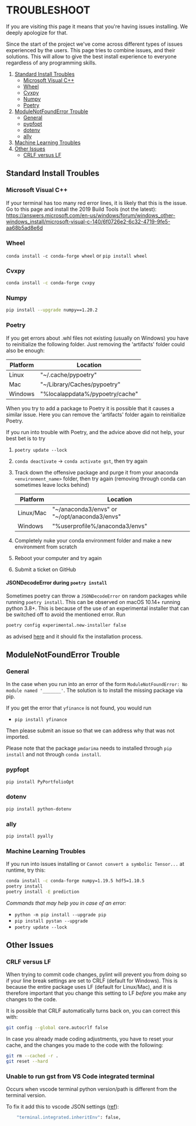 # TROUBLESHOOT

If you are visiting this page it means that you're having issues installing. We deeply apologize for that.

Since the start of the project we've come across different types of issues experienced by the users. This page tries to
combine issues, and their solutions. This will allow to give the best install experience to everyone regardless of any
programming skills.

<ol>
<li>
  <a href="#">Standard Install Troubles</a>
  <ul>
    <li><a href="#microsoft-visual-v++">Microsoft Visual C++</a></li>
    <li><a href="#wheel">Wheel</a></li>
    <li><a href="#cvxpy">Cvxpy</a></li>
    <li><a href="#numpy">Numpy</a></li>
    <li><a href="#Poetry">Poetry</a></li>
  </ul>
</li>
<li>
  <a href="#">ModuleNotFoundError Trouble</a>
  <ul>
    <li><a href="#general">General</a></li>
    <li><a href="#pypfopt">pypfopt</a></li>
    <li><a href="#dotenv">dotenv</a></li>
    <li><a href="#ally">ally</a></li>
  </ul>
</li>
<li>
  <a href="#machine-learning-troubles">Machine Learning Troubles</a>
</li>
<li>
  <a href="#other-issues">Other Issues</a>
  <ul>
    <li><a href="#CRLF-versus-LF">CRLF versus LF</a></li>
  </ul>
</li>
</ol>

## Standard Install Troubles

### Microsoft Visual C++

If your terminal has too many red error lines, it is likely that this is the issue. Go to this page and install the 2019 Build Tools (not the latest):
<https://answers.microsoft.com/en-us/windows/forum/windows_other-windows_install/microsoft-visual-c-140/6f0726e2-6c32-4719-9fe5-aa68b5ad8e6d>

### Wheel

`conda install -c conda-forge wheel` or `pip install wheel`

### Cvxpy

```bash
conda install -c conda-forge cvxpy
```

### Numpy

```bash
pip install --upgrade numpy==1.20.2
```

### Poetry

If you get errors about .whl files not existing (usually on Windows) you have to reinitialize the following folder.
Just removing the 'artifacts' folder could also be enough:

| Platform | Location                        |
| -------- | ------------------------------- |
| Linux    | "~/.cache/pypoetry"             |
| Mac      | "~/Library/Caches/pypoetry"     |
| Windows  | "%localappdata%/pypoetry/cache" |

When you try to add a package to Poetry it is possible that it causes a similar issue. Here you can remove the
'artifacts' folder again to reinitialize Poetry.

If you run into trouble with Poetry, and the advice above did not help, your best bet is to try

1. `poetry update --lock`

2. `conda deactivate` -> `conda activate gst`, then try again

3. Track down the offensive package and purge it from your anaconda `<environment_name>` folder, then try again
   (removing through conda can sometimes leave locks behind)

   | Platform  | Location                                     |
   | --------- | -------------------------------------------- |
   | Linux/Mac | "~/anaconda3/envs" or "~/opt/anaconda3/envs" |
   | Windows   | "%userprofile%/anaconda3/envs"               |

4. Completely nuke your conda environment folder and make a new environment from scratch

5. Reboot your computer and try again

6. Submit a ticket on GitHub

#### JSONDecodeError during `poetry install`

Sometimes poetry can throw a `JSONDecodeError` on random packages while running `poetry install`.
This can be observed on macOS 10.14+ running python 3.8+.
This is because of the use of an experimental installer that can be switched off to avoid the mentioned error.
Run

```bash
poetry config experimental.new-installer false
```

as advised [here](https://github.com/python-poetry/poetry/issues/4210) and it should fix the installation process.

## ModuleNotFoundError Trouble

### General

In the case when you run into an error of the form `ModuleNotFoundError: No module named '_______'`. The solution is to
install the missing package via pip.

If you get the error that `yfinance` is not found, you would run

- `pip install yfinance`

Then please submit an issue so that we can address why that was not imported.

Please note that the package `pmdarima` needs to installed through `pip install` and not through `conda install`.

### pypfopt

```bash
pip install PyPortfolioOpt
```

### dotenv

```bash
pip install python-dotenv
```

### ally

```bash
pip install pyally
```

### Machine Learning Troubles

If you run into issues installing or `Cannot convert a symbolic Tensor...` at runtime, try this:

```bash
conda install -c conda-forge numpy=1.19.5 hdf5=1.10.5
poetry install
poetry install -E prediction
```

_Commands that may help you in case of an error:_

- `python -m pip install --upgrade pip`
- `pip install pystan --upgrade`
- `poetry update --lock`

## Other Issues

### CRLF versus LF

When trying to commit code changes, pylint will prevent you from doing so if your line break settings are set to
CRLF (default for Windows). This is because the entire package uses LF (default for Linux/Mac), and it is therefore
important that you change this setting to LF _before_ you make any changes to the code.

It is possible that CRLF automatically turns back on, you can correct this with:

```bash
git config --global core.autocrlf false
```

In case you already made coding adjustments, you have to reset your cache, and the changes you made to the code with
the following:

```bash
git rm --cached -r .
git reset --hard
```

### Unable to run gst from VS Code integrated terminal

Occurs when vscode terminal python version/path is different from the terminal version.

To fix it add this to vscode JSON settings ([ref](https://stackoverflow.com/questions/54582361/vscode-terminal-shows-incorrect-python-version-and-path-launching-terminal-from)):

```bash
    "terminal.integrated.inheritEnv": false,
```
